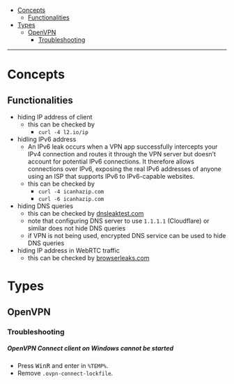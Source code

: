 - [Concepts](#concepts)
  * [Functionalities](#functionalities)
- [Types](#types)
  * [OpenVPN](#openvpn)
    + [Troubleshooting](#troubleshooting)
____

# Concepts

## Functionalities

- hiding IP address of client
  * this can be checked by
    + `curl -4 l2.io/ip`
- hidling IPv6 address
  * An IPv6 leak occurs when a VPN app successfully intercepts your IPv4
    connection and routes it through the VPN server but doesn’t account for
    potential IPv6 connections. It therefore allows connections over IPv6,
    exposing the real IPv6 addresses of anyone using an ISP that supports IPv6
    to IPv6-capable websites.
  * this can be checked by
    + `curl -4 icanhazip.com`
    + `curl -6 icanhazip.com`
- hiding DNS queries
  * this can be checked by [dnsleaktest.com](https://www.dnsleaktest.com/)
  * note that configuring DNS server to use `1.1.1.1` (Cloudflare) or similar
    does not hide DNS queries
  * if VPN is not being used, encrypted DNS service can be used to hide DNS
    queries
- hiding IP address in WebRTC traffic
  * this can be checked by [browserleaks.com](https://browserleaks.com/webrtc)

# Types

## OpenVPN

### Troubleshooting

##### OpenVPN Connect client on Windows cannot be started

- Press <kbd>Win</kbd><kbd>R</kbd> and enter in `%TEMP%`.
- Remove `.ovpn-connect-lockfile`.

